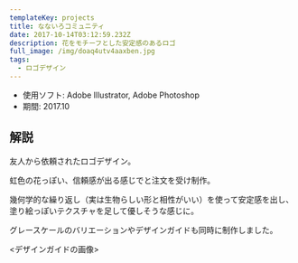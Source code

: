 ```yaml
---
templateKey: projects
title: なないろコミュニティ
date: 2017-10-14T03:12:59.232Z
description: 花をモチーフとした安定感のあるロゴ
full_image: /img/doaq4utv4aaxben.jpg
tags:
  - ロゴデザイン
---
```


- 使用ソフト: Adobe Illustrator, Adobe Photoshop
- 期間: 2017.10

## 解説

友人から依頼されたロゴデザイン。

虹色の花っぽい、信頼感が出る感じでと注文を受け制作。

幾何学的な繰り返し（実は生物らしい形と相性がいい）を使って安定感を出し、塗り絵っぽいテクスチャを足して優しそうな感じに。

グレースケールのバリエーションやデザインガイドも同時に制作しました。

<デザインガイドの画像>
